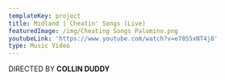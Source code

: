 ```yaml
---
templateKey: project
title: Midland | Cheatin' Songs (Live)
featuredImage: /img/Cheating Songs Palomino.png
youtubeLink: 'https://www.youtube.com/watch?v=e78S5xNT4j8'
type: Music Video
---
```

DIRECTED BY **COLLIN DUDDY**

